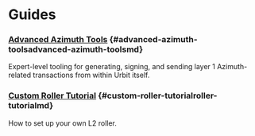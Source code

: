 # Guides

### [Advanced Azimuth Tools](advanced-azimuth-tools.md) {#advanced-azimuth-toolsadvanced-azimuth-toolsmd}

Expert-level tooling for generating, signing, and sending layer 1 Azimuth-related transactions from within Urbit itself.

### [Custom Roller Tutorial](roller-tutorial.md) {#custom-roller-tutorialroller-tutorialmd}

How to set up your own L2 roller.
